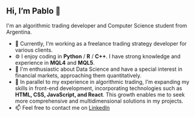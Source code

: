 ## Hi, I’m Pablo 👋

I'm an algorithmic trading developer and Computer Science student from Argentina.

- 🏢 Currently, I'm working as a freelance trading strategy developer for various clients.
- ⚙️ I enjoy coding in **Python** / **R** / **C++**. I have strong knowledge and experience in **MQL4** and **MQL5**.
- 🌱 I'm enthusiastic about Data Science and have a special interest in financial markets, approaching them quantitatively.
- 🚀 In parallel to my experience in algorithmic trading, I'm expanding my skills in front-end development, incorporating technologies such as **HTML, CSS, JavaScript, and React**. This growth enables me to seek more comprehensive and multidimensional solutions in my projects.
- 📫 Feel free to contact me on [LinkedIn](https://www.linkedin.com/in/pablo-spata)

<!---
pablospata/pablospata is a ✨ special ✨ repository because its `README.md` (this file) appears on your GitHub profile.
You can click the Preview link to take a look at your changes.
--->
